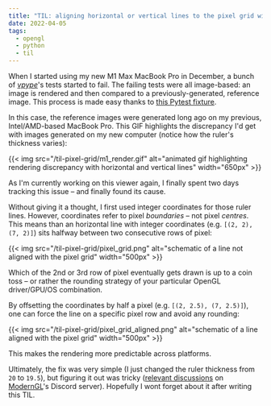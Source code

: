 ```yaml
---
title: "TIL: aligning horizontal or vertical lines to the pixel grid with OpenGL"
date: 2022-04-05
tags:
  - opengl
  - python
  - til
---
```


When I started using my new M1 Max MacBook Pro in December, a bunch of [*vpype*](https://github.com/abey79/vpype)'s tests started to fail. The failing tests were all image-based: an image is rendered and then compared to a previously-generated, reference image. This process is made easy thanks to [this Pytest fixture](https://github.com/abey79/vpype/blob/cd95e2da1940171e33ed0001255b763fa0d5f082/tests/conftest.py#L96).

In this case, the reference images were generated long ago on my previous, Intel/AMD-based MacBook Pro. This GIF highlights the discrepancy I'd get with images generated on my new computer (notice how the ruler's thickness varies):

{{< img src="/til-pixel-grid/m1_render.gif" alt="animated gif highlighting rendering discrepancy with horizontal and vertical lines" width="650px" >}}

As I'm currently working on this viewer again, I finally spent two days tracking this issue – and finally found its cause.

Without giving it a thought, I first used integer coordinates for those ruler lines. However, coordinates refer to pixel *boundaries* – not pixel *centres*. This means than an horizontal line with integer coordinates (e.g. `[(2, 2), (7, 2)]`) sits halfway between two consecutive rows of pixel:

{{< img src="/til-pixel-grid/pixel_grid.png" alt="schematic of a line not aligned with the pixel grid" width="500px" >}}

Which of the 2nd or 3rd row of pixel eventually gets drawn is up to a coin toss – or rather the rounding strategy of your particular OpenGL driver/GPU/OS combination.

By offsetting the coordinates by half a pixel (e.g. `[(2, 2.5), (7, 2.5)]`), one can force the line on a specific pixel row and avoid any rounding: 

{{< img src="/til-pixel-grid/pixel_grid_aligned.png" alt="schematic of a line aligned with the pixel grid" width="500px" >}}

This makes the rendering more predictable across platforms.

Ultimately, the fix was very simple (I just changed the ruler thickness from `20` to `19.5`), but figuring it out was tricky ([relevant discussions](https://ptb.discord.com/channels/550302843777712148/811289127609827358/960561872774500412) on [ModernGL](https://github.com/moderngl/moderngl)'s Discord server). Hopefully I wont forget about it after writing this TIL.